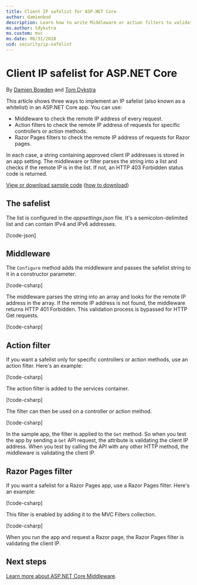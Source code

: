 ```yaml
---
title: Client IP safelist for ASP.NET Core
author: damienbod
description: Learn how to write Middleware or action filters to validate remote IP addresses against a list of approved IP addresses.
ms.author: tdykstra
ms.custom: mvc
ms.date: 08/31/2018
uid: security/ip-safelist
---
```

# Client IP safelist for ASP.NET Core

By [Damien Bowden](https://twitter.com/damien_bod) and [Tom Dykstra](https://github.com/tdykstra)
 
This article shows three ways to implement an IP safelist (also known as a whitelist) in an ASP.NET Core app. You can use:

* Middleware to check the remote IP address of every request.
* Action filters to check the remote IP address of requests for specific controllers or action methods.
* Razor Pages filters to check the remote IP address of requests for Razor pages.

In each case, a string containing approved client IP addresses is stored in an app setting. The middleware or filter parses the string into a list and checks if the remote IP is in the list. If not, an HTTP 403 Forbidden status code is returned.

[View or download sample code](https://github.com/aspnet/AspNetCore.Docs/tree/master/aspnetcore/security/ip-safelist/samples/2.x/ClientIpAspNetCore) ([how to download](xref:index#how-to-download-a-sample))

## The safelist

The list is configured in the *appsettings.json* file. It's a semicolon-delimited list and can contain IPv4 and IPv6 addresses.

[!code-json[](ip-safelist/samples/2.x/ClientIpAspNetCore/appsettings.json?highlight=2)]

## Middleware

The `Configure` method adds the middleware and passes the safelist string to it in a constructor parameter.

[!code-csharp[](ip-safelist/samples/2.x/ClientIpAspNetCore/Startup.cs?name=snippet_Configure&highlight=10)]

The middleware parses the string into an array and looks for the remote IP address in the array. If the remote IP address is not found, the middleware returns HTTP 401 Forbidden. This validation process is bypassed for HTTP Get requests.

[!code-csharp[](ip-safelist/samples/2.x/ClientIpAspNetCore/AdminSafeListMiddleware.cs?name=snippet_ClassOnly)]

## Action filter

If you want a safelist only for specific controllers or action methods, use an action filter. Here's an example: 

[!code-csharp[](ip-safelist/samples/2.x/ClientIpAspNetCore/Filters/ClientIdCheckFilter.cs)]

The action filter is added to the services container.

[!code-csharp[](ip-safelist/samples/2.x/ClientIpAspNetCore/Startup.cs?name=snippet_ConfigureServices&highlight=3)]

The filter can then be used on a controller or action method.

[!code-csharp[](ip-safelist/samples/2.x/ClientIpAspNetCore/Controllers/ValuesController.cs?name=snippet_Filter&highlight=1)]

In the sample app, the filter is applied to the `Get` method. So when you test the app by sending a `Get` API request, the attribute is validating the client IP address. When you test by calling the API with any other HTTP method, the middleware is validating the client IP.

## Razor Pages filter 

If you want a safelist for a Razor Pages app, use a Razor Pages filter. Here's an example: 

[!code-csharp[](ip-safelist/samples/2.x/ClientIpAspNetCore/Filters/ClientIdCheckPageFilter.cs)]

This filter is enabled by adding it to the MVC Filters collection.

[!code-csharp[](ip-safelist/samples/2.x/ClientIpAspNetCore/Startup.cs?name=snippet_ConfigureServices&highlight=7-9)]

When you run the app and request a Razor page, the Razor Pages filter is validating the client IP.

## Next steps

[Learn more about ASP.NET Core Middleware](xref:fundamentals/middleware/index).

